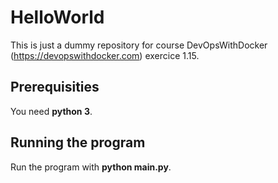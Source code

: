 # HelloWorld

This is just a dummy repository for course DevOpsWithDocker (https://devopswithdocker.com) exercice 1.15.

## Prerequisities
You need **python 3**.

## Running the program
Run the program with **python main.py**.


